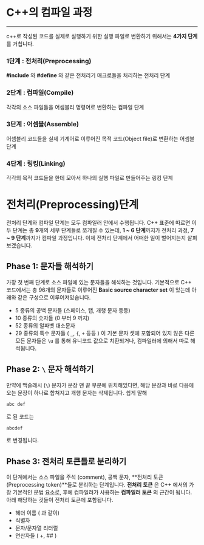 # C++의 컴파일 과정

---

c++로 작성된 코드를 실제로 실행하기 위한 실행 파일로 변환하기 위해서는 **4가지 단계**를 거칩니다.

### 1단계 : 전처리(Preprocessing)

**\#include** 와 **\#define** 와 같은 전처리기 매크로들을 처리하는 전처리 단계

### 2단계 : 컴파일(Compile)

각각의 소스 파일들을 어셈블리 명령어로 변환하는 컴파일 단계

### 3단계 : 어셈블(Assemble)

어셈블리 코드들을 실제 기계어로 이루어진 목적 코드(Object file)로 변환하는 어셈블 단계

### 4단계 : 링킹(Linking)

각각의 목적 코드들을 한데 모아서 하나의 실행 파일로 만들어주는 링킹 단계

# 전처리(Preprocessing)단계

전처리 단계와 컴파일 단계는 모두 컴파일러 안에서 수행됩니다. C++ 표준에 따르면 이 두 단계는 총 **9**개의 세부 단계들로 쪼개질 수 있는데,
**1 ~ 6 단계**까지가 전처리 과정,
**7 ~ 9 단계**까지가 컴파일 과정입니다.
이제 전처리 단계에서 어떠한 일이 벌어지는지 살펴보겠습니다.

## Phase 1: 문자들 해석하기

가장 첫 번째 단계로 소스 파일에 있는 문자들을 해석하는 것입니다. 기본적으로 C++ 코드에서는 총 96개의 문자들로 이루어진 **Basic source character set** 이 있는데 아래와 같은 구성으로 이루어져있습니다.

- 5 종류의 공백 문자들 (스페이스, 탭, 개행 문자 등등)
- 10 종류의 숫자들 (0 부터 9 까지)
- 52 종류의 알파벳 대소문자
- 29 종류의 특수 문자들 ( `_`, `{`, `+` 등등 )
  이 기본 문자 셋에 포함되어 있지 않은 다른 모든 문자들은 `\u` 를 통해 유니코드 값으로 치환되거나, 컴파일러에 의해서 따로 해석됩니다.

## Phase 2: `\` 문자 해석하기

만약에 백슬래시 (`\`) 문자가 문장 맨 끝 부분에 위치해있다면, 해당 문장과 바로 다음에 오는 문장이 하나로 합쳐지고 개행 문자는 삭제됩니다. 쉽게 말해

```c++
abc def
```

로 된 코드는

```c++
abcdef
```

로 변경됩니다.

## Phase 3: 전처리 토큰들로 분리하기

이 단계에서는 소스 파일을 주석 (comment), 공백 문자, **전처리 토큰(Preprocessing token)**들로 분리하는 단계입니다.
**전처리 토큰** 은 C++ 에서의 가장 기본적인 문법 요소로, 후에 컴파일러가 사용하는 **컴파일러 토큰** 의 근간이 됩니다. 아래 해당하는 것들이 전처리 토큰에 포함됩니다.

- 헤더 이름 ( <iostream> 과 같이)
- 식별자
- 문자/문자열 리터럴
- 연산자들 ( +, ## )
